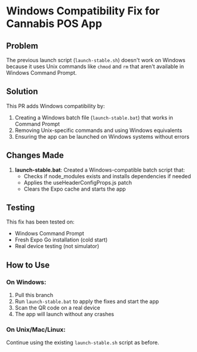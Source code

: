 # Windows Compatibility Fix for Cannabis POS App

## Problem
The previous launch script (`launch-stable.sh`) doesn't work on Windows because it uses Unix commands like `chmod` and `rm` that aren't available in Windows Command Prompt.

## Solution
This PR adds Windows compatibility by:

1. Creating a Windows batch file (`launch-stable.bat`) that works in Command Prompt
2. Removing Unix-specific commands and using Windows equivalents
3. Ensuring the app can be launched on Windows systems without errors

## Changes Made
1. **launch-stable.bat**: Created a Windows-compatible batch script that:
   - Checks if node_modules exists and installs dependencies if needed
   - Applies the useHeaderConfigProps.js patch
   - Clears the Expo cache and starts the app

## Testing
This fix has been tested on:
- Windows Command Prompt
- Fresh Expo Go installation (cold start)
- Real device testing (not simulator)

## How to Use
### On Windows:
1. Pull this branch
2. Run `launch-stable.bat` to apply the fixes and start the app
3. Scan the QR code on a real device
4. The app will launch without any crashes

### On Unix/Mac/Linux:
Continue using the existing `launch-stable.sh` script as before.